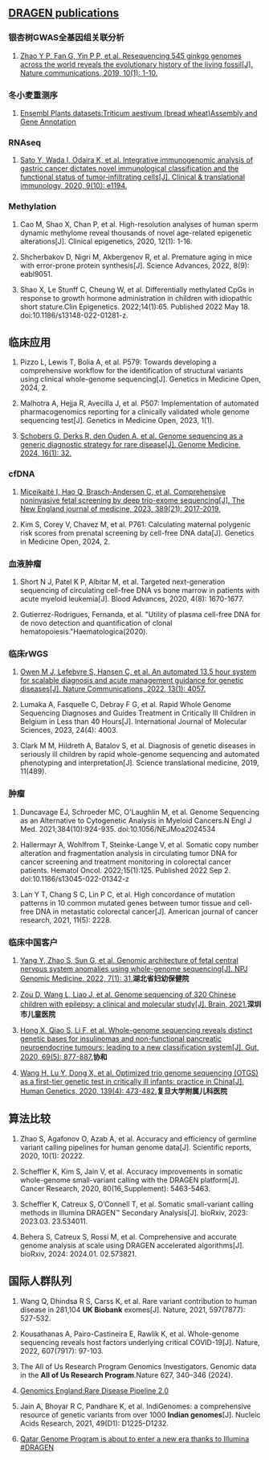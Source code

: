 ## [DRAGEN publications](https://developer.illumina.com/news-updates/dragen-publications)

### 银杏树GWAS全基因组关联分析

1.  [Zhao Y P, Fan G, Yin P P, et al. Resequencing 545 ginkgo genomes across the world reveals the evolutionary history of the living fossil[J]. Nature communications, 2019, 10(1): 1-10.](https://www.nature.com/articles/s41467-019-12133-5)

### 冬小麦重测序

1.  [Ensembl Plants datasets:Triticum aestivum (bread wheat)Assembly and Gene Annotation](https://plants.ensembl.org/Triticum_aestivum/Info/Annotation/)

### RNAseq

1.  [Sato Y, Wada I, Odaira K, et al. Integrative immunogenomic analysis of gastric cancer dictates novel immunological classification and the functional status of tumor‐infiltrating cells[J]. Clinical & translational immunology, 2020, 9(10): e1194.](https://onlinelibrary.wiley.com/doi/full/10.1002/cti2.1194)

### Methylation

1.  Cao M, Shao X, Chan P, et al. High-resolution analyses of human sperm dynamic methylome reveal thousands of novel age-related epigenetic alterations[J]. Clinical epigenetics, 2020, 12(1): 1-16.

2.  Shcherbakov D, Nigri M, Akbergenov R, et al. Premature aging in mice with error-prone protein synthesis[J]. Science Advances, 2022, 8(9): eabl9051.

3.  Shao X, Le Stunff C, Cheung W, et al. Differentially methylated CpGs in response to growth hormone administration in children with idiopathic short stature.Clin Epigenetics. 2022;14(1):65. Published 2022 May 18. doi:10.1186/s13148-022-01281-z.

## 临床应用

1.  Pizzo L, Lewis T, Bolia A, et al. P579: Towards developing a comprehensive workflow for the identification of structural variants using clinical whole-genome sequencing[J]. Genetics in Medicine Open, 2024, 2.

2.  Malhotra A, Hejja R, Avecilla J, et al. P507: Implementation of automated pharmacogenomics reporting for a clinically validated whole genome sequencing test[J]. Genetics in Medicine Open, 2023, 1(1).

3.  [Schobers G, Derks R, den Ouden A, et al. Genome sequencing as a generic diagnostic strategy for rare disease[J]. Genome Medicine, 2024, 16(1): 32.](https://genomemedicine.biomedcentral.com/articles/10.1186/s13073-024-01301-y)

### cfDNA

1.  [Miceikaitė I, Hao Q, Brasch-Andersen C, et al. Comprehensive noninvasive fetal screening by deep trio-exome sequencing[J]. The New England journal of medicine, 2023, 389(21): 2017-2019.](https://www.nejm.org/doi/10.1056/NEJMc2307918)

2.  Kim S, Corey V, Chavez M, et al. P761: Calculating maternal polygenic risk scores from prenatal screening by cell-free DNA data[J]. Genetics in Medicine Open, 2024, 2.

### 血液肿瘤

1.  Short N J, Patel K P, Albitar M, et al. Targeted next-generation sequencing of circulating cell-free DNA vs bone marrow in patients with acute myeloid leukemia[J]. Blood Advances, 2020, 4(8): 1670-1677.

2.  Gutierrez-Rodrigues, Fernanda, et al. "Utility of plasma cell-free DNA for de novo detection and quantification of clonal hematopoiesis."Haematologica(2020).

### 临床rWGS

1.  [Owen M J, Lefebvre S, Hansen C, et al. An automated 13.5 hour system for scalable diagnosis and acute management guidance for genetic diseases[J]. Nature Communications, 2022, 13(1): 4057.](https://www.nature.com/articles/s41467-022-31446-6)

2.  Lumaka A, Fasquelle C, Debray F G, et al. Rapid Whole Genome Sequencing Diagnoses and Guides Treatment in Critically Ill Children in Belgium in Less than 40 Hours[J]. International Journal of Molecular Sciences, 2023, 24(4): 4003.

3.  Clark M M, Hildreth A, Batalov S, et al. Diagnosis of genetic diseases in seriously ill children by rapid whole-genome sequencing and automated phenotyping and interpretation[J]. Science translational medicine, 2019, 11(489).

### 肿瘤

1.  Duncavage EJ, Schroeder MC, O'Laughlin M, et al. Genome Sequencing as an Alternative to Cytogenetic Analysis in Myeloid Cancers.N Engl J Med. 2021;384(10):924-935. doi:10.1056/NEJMoa2024534

2.  Hallermayr A, Wohlfrom T, Steinke-Lange V, et al. Somatic copy number alteration and fragmentation analysis in circulating tumor DNA for cancer screening and treatment monitoring in colorectal cancer patients. Hematol Oncol. 2022;15(1):125. Published 2022 Sep 2. doi:10.1186/s13045-022-01342-z

3.  Lan Y T, Chang S C, Lin P C, et al. High concordance of mutation patterns in 10 common mutated genes between tumor tissue and cell-free DNA in metastatic colorectal cancer[J]. American journal of cancer research, 2021, 11(5): 2228.

### 临床中国客户

1. [Yang Y, Zhao S, Sun G, et al. Genomic architecture of fetal central nervous system anomalies using whole-genome sequencing[J]. NPJ Genomic Medicine, 2022, 7(1): 31.](https://www.nature.com/articles/s41525-022-00301-4)**湖北省妇幼保健院**

2. [Zou D, Wang L, Liao J, et al. Genome sequencing of 320 Chinese children with epilepsy: a clinical and molecular study[J]. Brain, 2021.](https://academic.oup.com/brain/article/144/12/3623/6305829?login=false)**深圳市儿童医院**

3. [Hong X, Qiao S, Li F, et al. Whole-genome sequencing reveals distinct genetic bases for insulinomas and non-functional pancreatic neuroendocrine tumours: leading to a new classification system[J]. Gut, 2020, 69(5): 877-887.](https://gut.bmj.com/content/gutjnl/69/5/877.full.pdf)**协和**

4. [Wang H, Lu Y, Dong X, et al. Optimized trio genome sequencing (OTGS) as a first-tier genetic test in critically ill infants: practice in China[J]. Human Genetics, 2020, 139(4): 473-482.](https://link.springer.com/article/10.1007/s00439-019-02103-8)**复旦大学附属儿科医院**

## 算法比较

1.  Zhao S, Agafonov O, Azab A, et al. Accuracy and efficiency of germline variant calling pipelines for human genome data[J]. Scientific reports, 2020, 10(1): 20222.

2.  Scheffler K, Kim S, Jain V, et al. Accuracy improvements in somatic whole-genome small-variant calling with the DRAGEN platform[J]. Cancer Research, 2020, 80(16_Supplement): 5463-5463.

3.  Scheffler K, Catreux S, O’Connell T, et al. Somatic small-variant calling methods in Illumina DRAGEN™ Secondary Analysis[J]. bioRxiv, 2023: 2023.03. 23.534011.

4.  Behera S, Catreux S, Rossi M, et al. Comprehensive and accurate genome analysis at scale using DRAGEN accelerated algorithms[J]. bioRxiv, 2024: 2024.01. 02.573821.

## 国际人群队列

1.  Wang Q, Dhindsa R S, Carss K, et al. Rare variant contribution to human disease in 281,104 **UK Biobank** exomes[J]. Nature, 2021, 597(7877): 527-532.

2.  Kousathanas A, Pairo-Castineira E, Rawlik K, et al. Whole-genome sequencing reveals host factors underlying critical COVID-19[J]. Nature, 2022, 607(7917): 97-103.

3.  The All of Us Research Program Genomics Investigators. Genomic data in the **All of Us Research Program**.Nature 627, 340–346 (2024).

4.  [Genomics England:Rare Disease Pipeline 2.0](https://re-docs.genomicsengland.co.uk/rare_disease_3.pdf)

5.  Jain A, Bhoyar R C, Pandhare K, et al. IndiGenomes: a comprehensive resource of genetic variants from over 1000 **Indian genomes**[J]. Nucleic Acids Research, 2021, 49(D1): D1225-D1232.

6.  [Qatar Genome Program is about to enter a new era thanks to Illumina #DRAGEN](https://www.linkedin.com/posts/hamdimbarek_dragen-v4-40k-activity-7154747419908268032-Piej)


